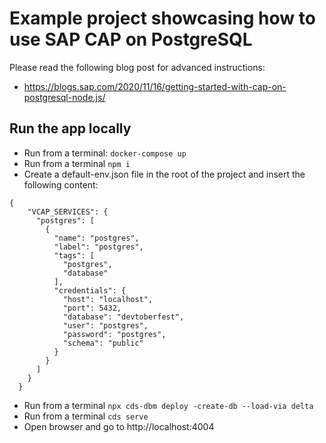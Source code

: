 # Example project showcasing how to use SAP CAP on PostgreSQL

Please read the following blog post for advanced instructions:
* https://blogs.sap.com/2020/11/16/getting-started-with-cap-on-postgresql-node.js/

## Run the app locally

- Run from a terminal: `docker-compose up` 
- Run from a terminal `npm i` 
- Create a default-env.json file in the root of the project and insert the following content:

```
{
    "VCAP_SERVICES": {
      "postgres": [
        {
          "name": "postgres",
          "label": "postgres",
          "tags": [
            "postgres",
            "database"
          ],
          "credentials": {
            "host": "localhost",
            "port": 5432,
            "database": "devtoberfest",
            "user": "postgres",
            "password": "postgres",
            "schema": "public"
          }
        }
      ]
    }
  }
```
- Run from a terminal `npx cds-dbm deploy -create-db --load-via delta` 
- Run from a terminal `cds serve` 
- Open browser and go to http://localhost:4004
